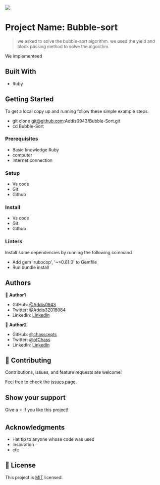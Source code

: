 ![](https://img.shields.io/badge/Microverse-blueviolet)

# Project Name: Bubble-sort

> we asked to solve the bubble-sort algorithm. we used the yield and block passing method to solve the algorithm.

We implementeed

## Built With

- Ruby

## Getting Started

To get a local copy up and running follow these simple example steps.

- git clone git@github.com:Addis0943/Bubble-Sort.git
- cd Bubble-Sort

### Prerequisites

- Basic knowledge Ruby
- computer
- Internet connection

### Setup

- Vs code
- Git
- Github

### Install

- Vs code
- Git
- Github

### Linters

Install some dependencies by running the following command

- Add gem 'rubocop', '~>0.81.0' to Gemfile
- Run bundle install

## Authors

👤 **Author1**

- GitHub: [@Addis0943](https://github.com/Addis0943)
- Twitter: [@Addis32018084](https://twitter.com/Addis32018084)
- LinkedIn: [LinkedIn](https://www.linkedin.com/in/addis-belete-134b98191/)

👤 **Author2**

- GitHub: [@chasscepts](https://github.com/chasscepts)
- Twitter: [@ofChass](https://twitter.com/ofChass)
- LinkedIn: [LinkedIn](https://www.linkedin.com/in/francis-obetta-4033b71bb/)

## 🤝 Contributing

Contributions, issues, and feature requests are welcome!

Feel free to check the [issues page](issues/).

## Show your support

Give a ⭐️ if you like this project!

## Acknowledgments

- Hat tip to anyone whose code was used
- Inspiration
- etc

## 📝 License

This project is [MIT](./LICENSE) licensed.
